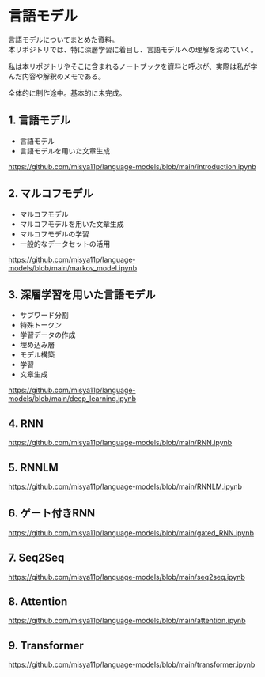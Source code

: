 # 言語モデル

言語モデルについてまとめた資料。  
本リポジトリでは、特に深層学習に着目し、言語モデルへの理解を深めていく。

私は本リポジトリやそこに含まれるノートブックを資料と呼ぶが、実際は私が学んだ内容や解釈のメモである。

全体的に制作途中。基本的に未完成。

## 1. 言語モデル

- 言語モデル
- 言語モデルを用いた文章生成

https://github.com/misya11p/language-models/blob/main/introduction.ipynb

## 2. マルコフモデル

- マルコフモデル
- マルコフモデルを用いた文章生成
- マルコフモデルの学習
- 一般的なデータセットの活用

https://github.com/misya11p/language-models/blob/main/markov_model.ipynb

## 3. 深層学習を用いた言語モデル

- サブワード分割
- 特殊トークン
- 学習データの作成
- 埋め込み層
- モデル構築
- 学習
- 文章生成

https://github.com/misya11p/language-models/blob/main/deep_learning.ipynb

## 4. RNN

https://github.com/misya11p/language-models/blob/main/RNN.ipynb

## 5. RNNLM

https://github.com/misya11p/language-models/blob/main/RNNLM.ipynb

## 6. ゲート付きRNN

https://github.com/misya11p/language-models/blob/main/gated_RNN.ipynb

## 7. Seq2Seq

https://github.com/misya11p/language-models/blob/main/seq2seq.ipynb

## 8. Attention

https://github.com/misya11p/language-models/blob/main/attention.ipynb

## 9. Transformer

https://github.com/misya11p/language-models/blob/main/transformer.ipynb
